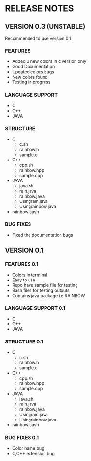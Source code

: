 # RELEASE NOTES

## VERSION 0.3 (UNSTABLE)

Recommended to use version 0.1

### FEATURES

* Added 3 new colors in c version only
* Good Documentation
* Updated colors bugs
* New colors found
* Testing in progress

### LANGUAGE SUPPORT

* C
* C++
* JAVA

### STRUCTURE

* C
  * c.sh
  * rainbow.h
  * sample.c
* C++
  * cpp.sh
  * rainbow.hpp
  * sample.cpp
* JAVA
  * java.sh
  * rain.java
  * rainbow.java
  * Usingrain.java
  * Usingrainbow.java
* rainbow.bash

### BUG FIXES

* Fixed the documentation bugs

## VERSION 0.1

### FEATURES 0.1

* Colors in terminal
* Easy to use
* Repo have sample file for testing
* Bash files for testing outputs
* Contains java package i.e RAINBOW

### LANGUAGE SUPPORT 0.1

* C
* C++
* JAVA

### STRUCTURE 0.1

* C
  * c.sh
  * rainbow.h
  * sample.c
* C++
  * cpp.sh
  * rainbow.hpp
  * sample.cpp
* JAVA
  * java.sh
  * rain.java
  * rainbow.java
  * Usingrain.java
  * Usingrainbow.java
* rainbow.bash

### BUG FIXES 0.1

* Color name bug
* C,C++ extension bug